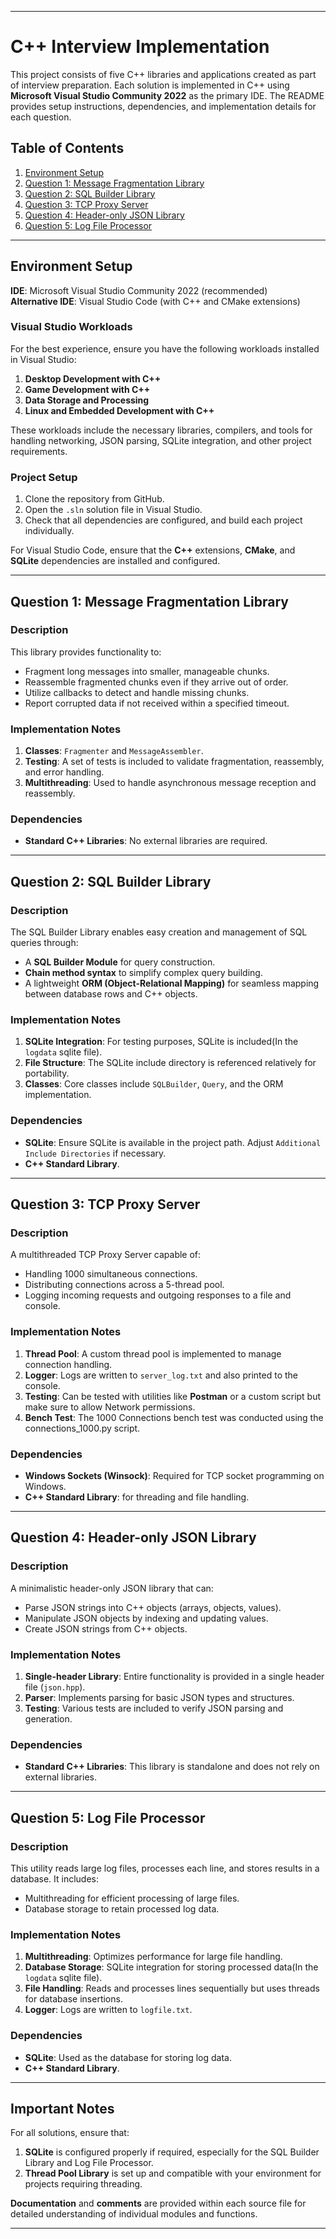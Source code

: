 
---

# C++ Interview Implementation

This project consists of five C++ libraries and applications created as part of interview preparation. Each solution is implemented in C++ using **Microsoft Visual Studio Community 2022** as the primary IDE. The README provides setup instructions, dependencies, and implementation details for each question.

## Table of Contents
1. [Environment Setup](#environment-setup)
2. [Question 1: Message Fragmentation Library](#question-1-message-fragmentation-library)
3. [Question 2: SQL Builder Library](#question-2-sql-builder-library)
4. [Question 3: TCP Proxy Server](#question-3-tcp-proxy-server)
5. [Question 4: Header-only JSON Library](#question-4-header-only-json-library)
6. [Question 5: Log File Processor](#question-5-log-file-processor)

---

## Environment Setup

**IDE**: Microsoft Visual Studio Community 2022 (recommended)  
**Alternative IDE**: Visual Studio Code (with C++ and CMake extensions)

### Visual Studio Workloads
For the best experience, ensure you have the following workloads installed in Visual Studio:
1. **Desktop Development with C++**
2. **Game Development with C++**
3. **Data Storage and Processing**
4. **Linux and Embedded Development with C++**

These workloads include the necessary libraries, compilers, and tools for handling networking, JSON parsing, SQLite integration, and other project requirements.

### Project Setup
1. Clone the repository from GitHub.
2. Open the `.sln` solution file in Visual Studio.
3. Check that all dependencies are configured, and build each project individually.

For Visual Studio Code, ensure that the **C++** extensions, **CMake**, and **SQLite** dependencies are installed and configured.

---

## Question 1: Message Fragmentation Library

### Description
This library provides functionality to:
- Fragment long messages into smaller, manageable chunks.
- Reassemble fragmented chunks even if they arrive out of order.
- Utilize callbacks to detect and handle missing chunks.
- Report corrupted data if not received within a specified timeout.

### Implementation Notes
1. **Classes**: `Fragmenter` and `MessageAssembler`.
2. **Testing**: A set of tests is included to validate fragmentation, reassembly, and error handling.
3. **Multithreading**: Used to handle asynchronous message reception and reassembly.

### Dependencies
- **Standard C++ Libraries**: No external libraries are required.

---

## Question 2: SQL Builder Library

### Description
The SQL Builder Library enables easy creation and management of SQL queries through:
- A **SQL Builder Module** for query construction.
- **Chain method syntax** to simplify complex query building.
- A lightweight **ORM (Object-Relational Mapping)** for seamless mapping between database rows and C++ objects.

### Implementation Notes
1. **SQLite Integration**: For testing purposes, SQLite is included(In the `logdata` sqlite file).
2. **File Structure**: The SQLite include directory is referenced relatively for portability.
3. **Classes**: Core classes include `SQLBuilder`, `Query`, and the ORM implementation.

### Dependencies
- **SQLite**: Ensure SQLite is available in the project path. Adjust `Additional Include Directories` if necessary.
- **C++ Standard Library**.

---

## Question 3: TCP Proxy Server

### Description
A multithreaded TCP Proxy Server capable of:
- Handling 1000 simultaneous connections.
- Distributing connections across a 5-thread pool.
- Logging incoming requests and outgoing responses to a file and console.

### Implementation Notes
1. **Thread Pool**: A custom thread pool is implemented to manage connection handling.
2. **Logger**: Logs are written to `server_log.txt` and also printed to the console.
3. **Testing**: Can be tested with utilities like **Postman** or a custom script but make sure to allow Network permissions.
4. **Bench Test**: The 1000 Connections bench test was conducted using the connections_1000.py script.

### Dependencies
- **Windows Sockets (Winsock)**: Required for TCP socket programming on Windows.
- **C++ Standard Library**: for threading and file handling.

---

## Question 4: Header-only JSON Library

### Description
A minimalistic header-only JSON library that can:
- Parse JSON strings into C++ objects (arrays, objects, values).
- Manipulate JSON objects by indexing and updating values.
- Create JSON strings from C++ objects.

### Implementation Notes
1. **Single-header Library**: Entire functionality is provided in a single header file (`json.hpp`).
2. **Parser**: Implements parsing for basic JSON types and structures.
3. **Testing**: Various tests are included to verify JSON parsing and generation.

### Dependencies
- **Standard C++ Libraries**: This library is standalone and does not rely on external libraries.

---

## Question 5: Log File Processor

### Description
This utility reads large log files, processes each line, and stores results in a database. It includes:
- Multithreading for efficient processing of large files.
- Database storage to retain processed log data.
  
### Implementation Notes
1. **Multithreading**: Optimizes performance for large file handling.
2. **Database Storage**: SQLite integration for storing processed data(In the `logdata` sqlite file).
3. **File Handling**: Reads and processes lines sequentially but uses threads for database insertions.
4. **Logger**: Logs are written to `logfile.txt`.

### Dependencies
- **SQLite**: Used as the database for storing log data.
- **C++ Standard Library**.

---

## Important Notes
For all solutions, ensure that:
1. **SQLite** is configured properly if required, especially for the SQL Builder Library and Log File Processor.
2. **Thread Pool Library** is set up and compatible with your environment for projects requiring threading.

**Documentation** and **comments** are provided within each source file for detailed understanding of individual modules and functions.

---
